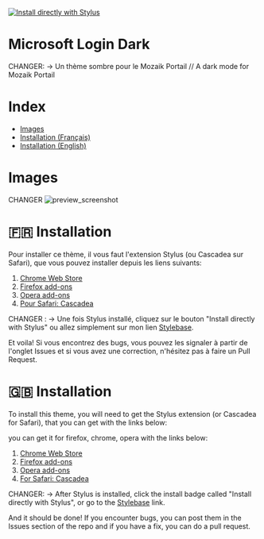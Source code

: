 [![Install directly with Stylus](https://img.shields.io/badge/Install%20directly%20with-Stylus-00adad.svg)](https://raw.githubusercontent.com/Adaoh2/microsoftonelineLogin_Dark/blob/main/msft_lgn.user.css)
# Microsoft Login Dark
CHANGER: -> Un thème sombre pour le Mozaik Portail // A dark mode for Mozaik Portail

# Index
* [Images](#Images)
* [Installation (Français)](#-🇫🇷-Installation)
* [Installation (English)](#-🇬🇧-Installation)


# Images
CHANGER
![preview_screenshot](./images/firefox_qfy0pkwAXM.png)

# 🇫🇷 Installation
Pour installer ce thème, il vous faut l'extension Stylus (ou Cascadea sur Safari), que vous pouvez installer depuis les liens suivants:

1. [Chrome Web Store](https://chrome.google.com/webstore/detail/stylus/clngdbkpkpeebahjckkjfobafhncgmne)
2. [Firefox add-ons](https://addons.mozilla.org/firefox/addon/styl-us/)
3. [Opera add-ons](https://addons.opera.com/extensions/details/stylus/)
4. [Pour Safari: Cascadea](https://cascadea.app/)

CHANGER : -> Une fois Stylus installé, cliquez sur le bouton "Install directly with Stylus" ou allez simplement sur mon lien [Stylebase](https://stylebase.cc/style/02F5jzBY3pm).

Et voila! Si vous encontrez des bugs, vous pouvez les signaler à partir de l'onglet Issues et si vous avez une correction, n'hésitez pas à faire un Pull Request.

# 🇬🇧 Installation
To install this theme, you will need to get the Stylus extension (or Cascadea for Safari), that you can get with the links below:

you can get it for firefox, chrome, opera with the links below: 

1. [Chrome Web Store](https://chrome.google.com/webstore/detail/stylus/clngdbkpkpeebahjckkjfobafhncgmne)
2. [Firefox add-ons](https://addons.mozilla.org/firefox/addon/styl-us/)
3. [Opera add-ons](https://addons.opera.com/extensions/details/stylus/)
4. [For Safari: Cascadea](https://cascadea.app/)

CHANGER: -> After Stylus is installed, click the install badge called "Install directly with Stylus", or go to the [Stylebase](https://stylebase.cc/style/02F5jzBY3pm) link.

And it should be done! If you encounter bugs, you can post them in the Issues section of the repo and if you have a fix, you can do a pull request.
